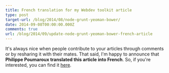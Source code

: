 ```yaml
---
title: French translation for my Webdev toolkit article
type: post
target-url: /blog/2014/08/node-grunt-yeoman-bower/
date: 2014-09-08T00:00:00.000Z
comments: true
url: /blog/2014/09/update-node-grunt-yeoman-bower-french-article
---
```


It's always nice when people contribute to your articles through comments or by resharing it with their mates. That said, I'm happy to announce that <strong>Philippe Poumaroux translated this article into French</strong>. So, if you're interested, you can find it <a href="http://philippe.poumaroux.free.fr/index.php?post/2014/09/06/Node%2C-Grunt%2C-Bower-et-Yeoman-Une-bo%C3%AEte-%C3%A0-outils-pour-le-d%C3%A9veloppeur-web-moderne" target="blank">here</a>.
